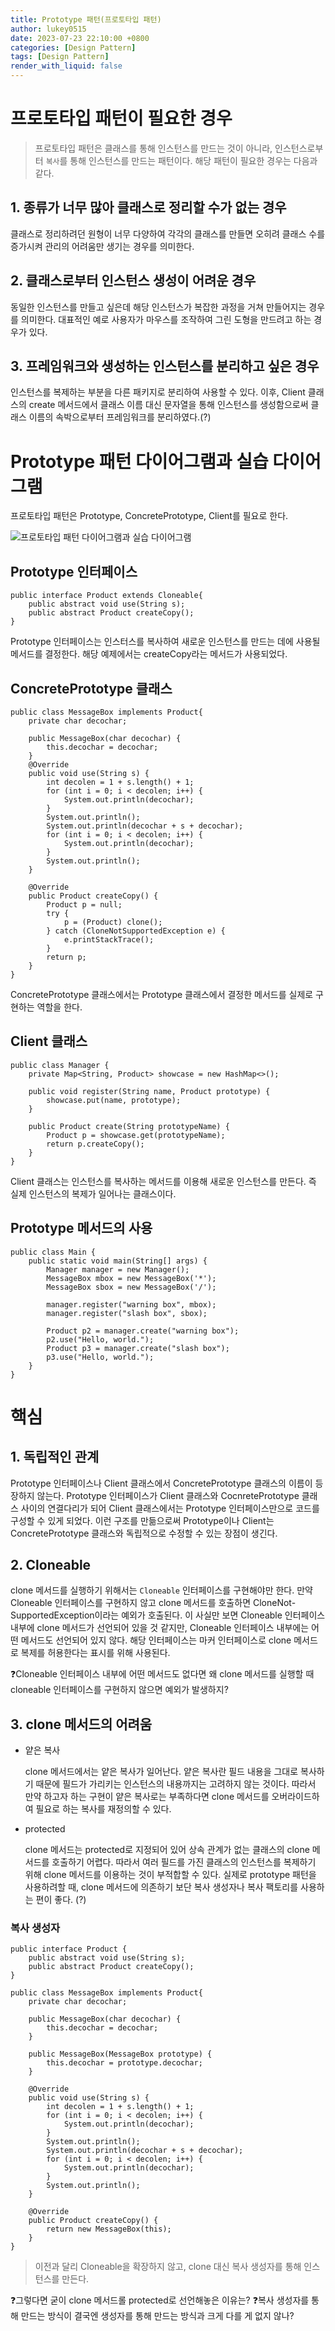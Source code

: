 ```yaml
---
title: Prototype 패턴(프로토타입 패턴)
author: lukey0515
date: 2023-07-23 22:10:00 +0800
categories: [Design Pattern]
tags: [Design Pattern]
render_with_liquid: false
---
```


# 프로토타입 패턴이 필요한 경우

> 프로토타입 패턴은 클래스를 통해 인스턴스를 만드는 것이 아니라, 인스턴스로부터 `복사`를 통해 인스턴스를 만드는 패턴이다. 해당 패턴이 필요한 경우는 다음과 같다.

## 1. 종류가 너무 많아 클래스로 정리할 수가 없는 경우

클래스로 정리하려던 원형이 너무 다양하여 각각의 클래스를 만들면 오히려 클래스 수를 증가시켜 관리의 어려움만 생기는 경우를 의미한다.

## 2. 클래스로부터 인스턴스 생성이 어려운 경우

동일한 인스턴스를 만들고 싶은데 해당 인스턴스가 복잡한 과정을 거쳐 만들어지는 경우를 의미한다. 대표적인 예로 사용자가 마우스를 조작하여 그린 도형을 만드려고 하는 경우가 있다.

## 3. 프레임워크와 생성하는 인스턴스를 분리하고 싶은 경우

인스턴스를 복제하는 부분을 다른 패키지로 분리하여 사용할 수 있다. 이후, Client 클래스의 create 메서드에서 클래스 이름 대신 문자열을 통해 인스턴스를 생성함으로써 클래스 이름의 속박으로부터 프레임워크를 분리하였다.(?)

# Prototype 패턴 다이어그램과 실습 다이어그램

프로토타입 패턴은 Prototype, ConcretePrototype, Client를 필요로 한다.

![프로토타입 패턴 다이어그램과 실습 다이어그램](../assets/img/image/prototype_패턴.png)

## Prototype 인터페이스

```
public interface Product extends Cloneable{
    public abstract void use(String s);
    public abstract Product createCopy();
}
```

Prototype 인터페이스는 인스터스를 복사하여 새로운 인스턴스를 만드는 데에 사용될 메서드를 결정한다. 해당 예제에서는 createCopy라는 메서드가 사용되었다.

## ConcretePrototype 클래스

```
public class MessageBox implements Product{
    private char decochar;

    public MessageBox(char decochar) {
        this.decochar = decochar;
    }
    @Override
    public void use(String s) {
        int decolen = 1 + s.length() + 1;
        for (int i = 0; i < decolen; i++) {
            System.out.println(decochar);
        }
        System.out.println();
        System.out.println(decochar + s + decochar);
        for (int i = 0; i < decolen; i++) {
            System.out.println(decochar);
        }
        System.out.println();
    }

    @Override
    public Product createCopy() {
        Product p = null;
        try {
            p = (Product) clone();
        } catch (CloneNotSupportedException e) {
            e.printStackTrace();
        }
        return p;
    }
}

```

ConcretePrototype 클래스에서는 Prototype 클래스에서 결정한 메서드를 실제로 구현하는 역할을 한다.

## Client 클래스

```
public class Manager {
    private Map<String, Product> showcase = new HashMap<>();

    public void register(String name, Product prototype) {
        showcase.put(name, prototype);
    }

    public Product create(String prototypeName) {
        Product p = showcase.get(prototypeName);
        return p.createCopy();
    }
}

```

Client 클래스는 인스턴스를 복사하는 메서드를 이용해 새로운 인스턴스를 만든다. 즉 실제 인스턴스의 복제가 일어나는 클래스이다.

## Prototype 메서드의 사용

```
public class Main {
    public static void main(String[] args) {
        Manager manager = new Manager();
        MessageBox mbox = new MessageBox('*');
        MessageBox sbox = new MessageBox('/');

        manager.register("warning box", mbox);
        manager.register("slash box", sbox);

        Product p2 = manager.create("warning box");
        p2.use("Hello, world.");
        Product p3 = manager.create("slash box");
        p3.use("Hello, world.");
    }
}

```

# 핵심

## 1. 독립적인 관계

Prototype 인터페이스나 Client 클래스에서 ConcretePrototype 클래스의 이름이 등장하지 않는다. Prototype 인터페이스가 Client 클래스와 CocnretePrototype 클래스 사이의 연결다리가 되어 Client 클래스에서는 Prototype 인터페이스만으로 코드를 구성할 수 있게 되었다. 이런 구조를 만듦으로써 Prototype이나 Client는 ConcretePrototype 클래스와 독립적으로 수정할 수 있는 장점이 생긴다.

## 2. Cloneable

clone 메서드를 실행하기 위해서는 `Cloneable` 인터페이스를 구현해야만 한다. 만약 Cloneable 인터페이스를 구현하지 않고 clone 메서드를 호출하면 CloneNot-SupportedException이라는 예외가 호출된다.
이 사실만 보면 Cloneable 인터페이스 내부에 clone 메서드가 선언되어 있을 것 같지만, Cloneable 인터페이스 내부에는 어떤 메서드도 선언되어 있지 않다. 해당 인터페이스는 마커 인터페이스로 clone 메서드로 복제를 허용한다는 표시를 위해 사용된다.

❓Cloneable 인터페이스 내부에 어떤 메서드도 없다면 왜 clone 메서드를 실행할 때 cloneable 인터페이스를 구현하지 않으면 예외가 발생하지?

## 3. clone 메서드의 어려움

- 얕은 복사

  clone 메서드에서는 얕은 복사가 일어난다. 얕은 복사란 필드 내용을 그대로 복사하기 때문에 필드가 가리키는 인스턴스의 내용까지는 고려하지 않는 것이다. 따라서 만약 하고자 하는 구현이 얕은 복사로는 부족하다면 clone 메서드를 오버라이드하여 필요로 하는 복사를 재정의할 수 있다.

- protected

  clone 메서드는 protected로 지정되어 있어 상속 관계가 없는 클래스의 clone 메서드를 호출하기 어렵다. 따라서 여러 필드를 가진 클래스의 인스턴스를 복제하기 위해 clone 메서드를 이용하는 것이 부적합할 수 있다. 실제로 prototype 패턴을 사용하려할 때, clone 메서드에 의존하기 보단 복사 생성자나 복사 팩토리를 사용하는 편이 좋다. (?)

### 복사 생성자

```
public interface Product {
    public abstract void use(String s);
    public abstract Product createCopy();
}
```

```
public class MessageBox implements Product{
    private char decochar;

    public MessageBox(char decochar) {
        this.decochar = decochar;
    }

    public MessageBox(MessageBox prototype) {
        this.decochar = prototype.decochar;
    }

    @Override
    public void use(String s) {
        int decolen = 1 + s.length() + 1;
        for (int i = 0; i < decolen; i++) {
            System.out.println(decochar);
        }
        System.out.println();
        System.out.println(decochar + s + decochar);
        for (int i = 0; i < decolen; i++) {
            System.out.println(decochar);
        }
        System.out.println();
    }

    @Override
    public Product createCopy() {
        return new MessageBox(this);
    }
}

```

> 이전과 달리 Cloneable을 확장하지 않고, clone 대신 복사 생성자를 통해 인스턴스를 만든다.

❓그렇다면 굳이 clone 메서드롤 protected로 선언해놓은 이유는?
❓복사 생성자를 통해 만드는 방식이 결국엔 생성자를 통해 만드는 방식과 크게 다를 게 없지 않나?
